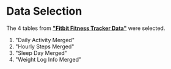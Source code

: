 # Data Selection

The 4 tables from **["Fitbit Fitness Tracker Data"](https://www.kaggle.com/arashnic/fitbit)** were selected.

 1. "Daily Activity Merged"
 2. "Hourly Steps Merged"
 3. "Sleep Day Merged"
 4. "Weight Log Info Merged"
